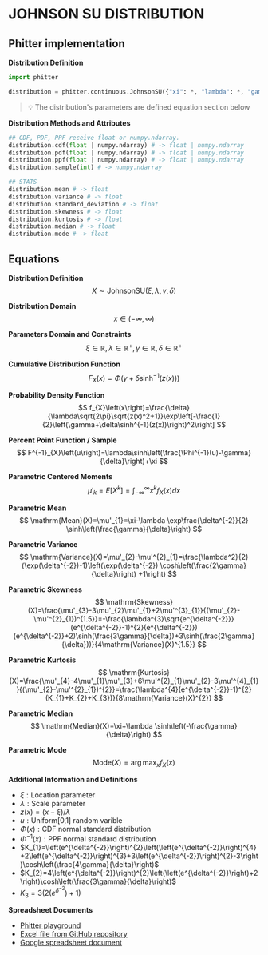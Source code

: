 # JOHNSON SU DISTRIBUTION

## Phitter implementation

**Distribution Definition**

```python
import phitter

distribution = phitter.continuous.JohnsonSU({"xi": *, "lambda": *, "gamma": *, "delta": *})
```

> 💡 The distribution's parameters are defined equation section below

**Distribution Methods and Attributes**

```python
## CDF, PDF, PPF receive float or numpy.ndarray.
distribution.cdf(float | numpy.ndarray) # -> float | numpy.ndarray
distribution.pdf(float | numpy.ndarray) # -> float | numpy.ndarray
distribution.ppf(float | numpy.ndarray) # -> float | numpy.ndarray
distribution.sample(int) # -> numpy.ndarray

## STATS
distribution.mean # -> float
distribution.variance # -> float
distribution.standard_deviation # -> float
distribution.skewness # -> float
distribution.kurtosis # -> float
distribution.median # -> float
distribution.mode # -> float
```

## Equations

**Distribution Definition**
$$ X\sim\mathrm{JohnsonSU}\left(\xi,\lambda,\gamma,\delta\right) $$

**Distribution Domain**
$$ x\in\left(-\infty,\infty\right) $$

**Parameters Domain and Constraints**
$$ \xi\in\mathbb{R}, \lambda\in\mathbb{R}^{+}, \gamma\in\mathbb{R}, \delta\in\mathbb{R}^{+} $$

**Cumulative Distribution Function**
$$ F_{X}\left(x\right)=\Phi\left(\gamma+\delta\sinh^{-1}(z(x))\right) $$

**Probability Density Function**
$$ f_{X}\left(x\right)=\frac{\delta}{\lambda\sqrt{2\pi}\sqrt{z(x)^2+1}}\exp\left[-\frac{1}{2}\left(\gamma+\delta\sinh^{-1}(z(x))\right)^2\right] $$

**Percent Point Function / Sample**
$$ F^{-1}_{X}\left(u\right)=\lambda\sinh\left(\frac{\Phi^{-1}(u)-\gamma}{\delta}\right)+\xi $$

**Parametric Centered Moments**
$$ \mu'_{k}=E[X^k]=\int_{-\infty }^{\infty }x^{k}f_{X}\left(x\right)dx $$

**Parametric Mean**
$$ \mathrm{Mean}(X)=\mu'_{1}=\xi-\lambda \exp\frac{\delta^{-2}}{2} \sinh\left(\frac{\gamma}{\delta}\right) $$

**Parametric Variance**
$$ \mathrm{Variance}(X)=\mu'_{2}-\mu'^{2}_{1}=\frac{\lambda^2}{2} (\exp(\delta^{-2})-1)\left(\exp(\delta^{-2}) \cosh\left(\frac{2\gamma}{\delta}\right) +1\right) $$

**Parametric Skewness**
$$ \mathrm{Skewness}(X)=\frac{\mu'_{3}-3\mu'_{2}\mu'_{1}+2\mu'^{3}_{1}}{(\mu'_{2}-\mu'^{2}_{1})^{1.5}}=-\frac{\lambda^{3}\sqrt{e^{\delta^{-2}}}(e^{\delta^{-2}}-1)^{2}(e^{\delta^{-2}})(e^{\delta^{-2}}+2)\sinh(\frac{3\gamma}{\delta})+3\sinh(\frac{2\gamma}{\delta}))}{4\mathrm{Variance}(X)^{1.5}} $$

**Parametric Kurtosis**
$$ \mathrm{Kurtosis}(X)=\frac{\mu'_{4}-4\mu'_{1}\mu'_{3}+6\mu'^{2}_{1}\mu'_{2}-3\mu'^{4}_{1}}{(\mu'_{2}-\mu'^{2}_{1})^{2}}=\frac{\lambda^{4}(e^{\delta^{-2}}-1)^{2}(K_{1}+K_{2}+K_{3})}{8\mathrm{Variance}(X)^{2}} $$

**Parametric Median**
$$ \mathrm{Median}(X)=\xi+\lambda \sinh\left(-\frac{\gamma}{\delta}\right) $$

**Parametric Mode**
$$ \mathrm{Mode}(X)=\arg\max_{x}f_{X}\left(x\right) $$

**Additional Information and Definitions**
- $\xi:\text{Location parameter}$
- $\lambda:\text{Scale parameter}$
- $z\left(x\right)=\left(x-\xi\right)/\lambda$
- $u:\text{Uniform[0,1] random varible}$
- $\Phi\left(x\right):\text{CDF normal standard distribution}$
- $\Phi^{-1}\left(x\right):\text{PPF normal standard distribution}$
- $K_{1}=\left(e^{\delta^{-2}}\right)^{2}\left(\left(e^{\delta^{-2}}\right)^{4}+2\left(e^{\delta^{-2}}\right)^{3}+3\left(e^{\delta^{-2}}\right)^{2}-3\right)\cosh\left(\frac{4\gamma}{\delta}\right)$
- $K_{2}=4\left(e^{\delta^{-2}}\right)^{2}\left(\left(e^{\delta^{-2}}\right)+2\right)\cosh\left(\frac{3\gamma}{\delta}\right)$
- $K_{3}=3\left(2\left(e^{\delta^{-2}}\right)+1\right)$

**Spreadsheet Documents**

-   [Phitter playground](https://phitter.io/distributions/continuous/johnson_su)
-   [Excel file from GitHub repository](https://github.com/phitterio/phitter-files/blob/main/continuous/johnson_su.xlsx)
-   [Google spreadsheet document](https://docs.google.com/spreadsheets/d/15kw_NZr3RFjN9orvF844ITWXroWRsCFkY7Uvq0NZ4K8)
    